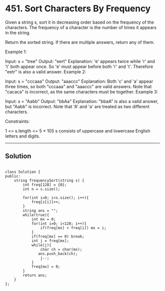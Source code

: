 # 451. Sort Characters By Frequency

Given a string s, sort it in decreasing order based on the frequency of the characters. The frequency of a character is the number of times it appears in the string.

Return the sorted string. If there are multiple answers, return any of them.

 
Example 1:

Input: s = "tree"
Output: "eert"
Explanation: 'e' appears twice while 'r' and 't' both appear once.
So 'e' must appear before both 'r' and 't'. Therefore "eetr" is also a valid answer.
Example 2:

Input: s = "cccaaa"
Output: "aaaccc"
Explanation: Both 'c' and 'a' appear three times, so both "cccaaa" and "aaaccc" are valid answers.
Note that "cacaca" is incorrect, as the same characters must be together.
Example 3:

Input: s = "Aabb"
Output: "bbAa"
Explanation: "bbaA" is also a valid answer, but "Aabb" is incorrect.
Note that 'A' and 'a' are treated as two different characters.
 

Constraints:

1 <= s.length <= 5 * 105
s consists of uppercase and lowercase English letters and digits.

---

## Solution


```

class Solution {
public:
    string frequencySort(string s) {
        int freq[128] = {0};
        int n = s.size();

        for(int i=0; i<s.size(); i++){
            freq[s[i]]++;
        }
        string ans = "";
        while(true){
            int mx = 0;
            for(int i=0; i<128; i++){
                if(freq[mx] < freq[i]) mx = i;
            }
            if(freq[mx] == 0) break;
            int j = freq[mx];
            while(j){
                char ch = char(mx);
               ans.push_back(ch);
                j--;
            }
            freq[mx] = 0;
        }
        return ans;
    }
};